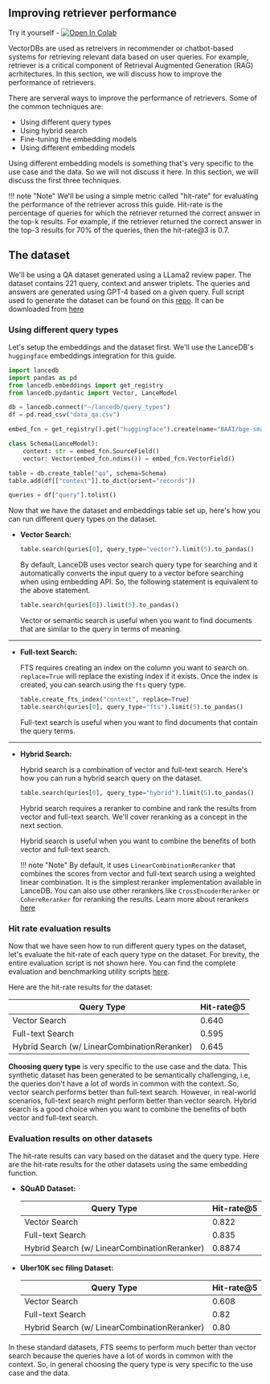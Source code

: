 ## Improving retriever performance

Try it yourself - <a href="https://colab.research.google.com/github/lancedb/lancedb/blob/main/docs/src/notebooks/lancedb_reranking.ipynb"><img src="https://colab.research.google.com/assets/colab-badge.svg" alt="Open In Colab"></a><br/>

VectorDBs are used as retreivers in recommender or chatbot-based systems for retrieving relevant data based on user queries. For example, retriever is a critical component of Retrieval Augmented Generation (RAG) acrhitectures. In this section, we will discuss how to improve the performance of retrievers.

There are serveral ways to improve the performance of retrievers. Some of the common techniques are:

* Using different query types
* Using hybrid search
* Fine-tuning the embedding models
* Using different embedding models

Using different embedding models is something that's very specific to the use case and the data. So we will not discuss it here. In this section, we will discuss the first three techniques.


!!! note "Note"
    We'll be using a simple metric called "hit-rate" for evaluating the performance of the retriever across this guide. Hit-rate is the percentage of queries for which the retriever returned the correct answer in the top-k results. For example, if the retriever returned the correct answer in the top-3 results for 70% of the queries, then the hit-rate@3 is 0.7.


## The dataset
We'll be using a QA dataset generated using a LLama2 review paper. The dataset contains 221 query, context and answer triplets. The queries and answers are generated using GPT-4 based on a given query. Full script used to generate the dataset can be found on this [repo](https://github.com/lancedb/ragged). It can be downloaded from [here](https://github.com/AyushExel/assets/blob/main/data_qa.csv)

### Using different query types
Let's setup the embeddings and the dataset first. We'll use the LanceDB's `huggingface` embeddings integration for this guide. 

```python
import lancedb
import pandas as pd
from lancedb.embeddings import get_registry
from lancedb.pydantic import Vector, LanceModel

db = lancedb.connect("~/lancedb/query_types")
df = pd.read_csv("data_qa.csv")

embed_fcn = get_registry().get("huggingface").create(name="BAAI/bge-small-en-v1.")

class Schema(LanceModel):
    context: str = embed_fcn.SourceField()
    vector: Vector(embed_fcn.ndims()) = embed_fcn.VectorField()

table = db.create_table("qa", schema=Schema)
table.add(df[["context"]].to_dict(orient="records"))

queries = df["query"].tolist()
```

Now that we have the dataset and embeddings table set up, here's how you can run different query types on the dataset.

* <b> Vector Search: </b>

    ```python
    table.search(quries[0], query_type="vector").limit(5).to_pandas()
    ```
    By default, LanceDB uses vector search query type for searching and it automatically converts the input query to a vector before searching when using embedding API. So, the following statement is equivalent to the above statement.

    ```python
    table.search(quries[0]).limit(5).to_pandas()
    ```

    Vector or semantic search is useful when you want to find documents that are similar to the query in terms of meaning.

---

* <b> Full-text Search: </b>
    
    FTS requires creating an index on the column you want to search on. `replace=True` will replace the existing index if it exists.
    Once the index is created, you can search using the `fts` query type.
    ```python
    table.create_fts_index("context", replace=True)
    table.search(quries[0], query_type="fts").limit(5).to_pandas()
    ```

    Full-text search is useful when you want to find documents that contain the query terms.

---

* <b> Hybrid Search: </b>

    Hybrid search is a combination of vector and full-text search. Here's how you can run a hybrid search query on the dataset.
    ```python
    table.search(quries[0], query_type="hybrid").limit(5).to_pandas()
    ```
    Hybrid search requires a reranker to combine and rank the results from vector and full-text search. We'll cover reranking as a concept in the next section.

    Hybrid search is useful when you want to combine the benefits of both vector and full-text search.

    !!! note "Note"
        By default, it uses `LinearCombinationReranker` that combines the scores from vector and full-text search using a weighted linear combination. It is the simplest reranker implementation available in LanceDB. You can also use other rerankers like `CrossEncoderReranker` or `CohereReranker` for reranking the results.
        Learn more about rerankers [here](https://lancedb.github.io/lancedb/reranking/)

    

### Hit rate evaluation results

Now that we have seen how to run different query types on the dataset, let's evaluate the hit-rate of each query type on the dataset.
For brevity, the entire evaluation script is not shown here. You can find the complete evaluation and benchmarking utility scripts [here](https://github.com/lancedb/ragged).

Here are the hit-rate results for the dataset:

| Query Type | Hit-rate@5 |
| --- | --- |
| Vector Search | 0.640 |
| Full-text Search | 0.595 |
| Hybrid Search (w/ LinearCombinationReranker) | 0.645 |

**Choosing query type** is very specific to the use case and the data. This synthetic dataset has been generated to be semantically challenging, i.e, the queries don't have a lot of words in common with the context. So, vector search performs better than full-text search. However, in real-world scenarios, full-text search might perform better than vector search. Hybrid search is a good choice when you want to combine the benefits of both vector and full-text search.

### Evaluation results on other datasets

The hit-rate results can vary based on the dataset and the query type. Here are the hit-rate results for the other datasets using the same embedding function.

* <b> SQuAD Dataset: </b>

    | Query Type | Hit-rate@5 |
    | --- | --- |
    | Vector Search | 0.822 |
    | Full-text Search | 0.835 |
    | Hybrid Search (w/ LinearCombinationReranker) | 0.8874 |

* <b> Uber10K sec filing Dataset: </b>

    | Query Type | Hit-rate@5 |
    | --- | --- |
    | Vector Search | 0.608 |
    | Full-text Search | 0.82 |
    | Hybrid Search (w/ LinearCombinationReranker) | 0.80 |

In these standard datasets, FTS seems to perform much better than vector search because the queries have a lot of words in common with the context. So, in general choosing the query type is very specific to the use case and the data.


